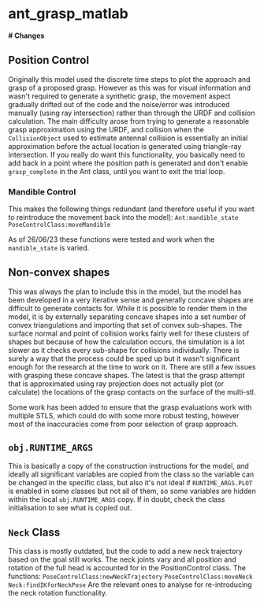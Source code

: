 # ant_grasp_matlab

**# Changes**

## Position Control
Originally this model used the discrete time steps to plot the approach and grasp of a proposed grasp. However as this was for visual information and wasn't required to generate a synthetic grasp, the movement aspect gradually drifted out of the code and the noise/error was introduced manually (using ray intersection) rather than through the URDF and collision calculation.
The main difficulty arose from trying to generate a reasonable grasp approximation using the URDF, and collision when the ```CollisionObject``` used to estimate antennal collision is essentially an initial approximation before the actual location is generated using triangle-ray intersection.
If you really do want this functionality, you basically need to add back in a point where the position path is generated and don't enable ``` grasp_complete ``` in the Ant class, until you want to exit the trial loop.

### Mandible Control
This makes the following things redundant (and therefore useful if you want to reintroduce the movement back into the model):
```Ant:mandible_state```
```PoseControlClass:moveMandible```

As of 26/06/23 these functions were tested and work when the ```mandible_state``` is varied.


## Non-convex shapes
This was always the plan to include this in the model, but the model has been developed in a very iterative sense and generally concave shapes are difficult to generate contacts for. While it is possible to render them in the model, it is by externally separating concave shapes into a set number of convex triangulations and importing that set of convex sub-shapes. The surface normal and point of collision works fairly well for these clusters of shapes but because of how the calculation occurs, the simulation is a lot slower as it checks every sub-shape for collisions individually. There is surely a way that the process could be sped up but it wasn't significant enough for the research at the time to work on it.
There are still a few issues with grasping these concave shapes. The latest is that the grasp attempt that is approximated using ray projection does not actually plot (or calculate) the locations of the grasp contacts on the surface of the multi-stl.

Some work has been added to ensure that the grasp evaluations work with multiple STLS, which could do with some more robust testing, however most of the inaccuracies come from poor selection of grasp approach.

## ```obj.RUNTIME_ARGS```
This is basically a copy of the construction instructions for the model, and ideally all significant variables are copied from the class so the variable can be changed in the specific class, but also it's not ideal if ```RUNTIME_ARGS.PLOT``` is enabled in some classes but not all of them, so some variables are hidden within the local ```obj.RUNTIME_ARGS``` copy. If in doubt, check the class initialisation to see what is copied out.

## ```Neck``` Class
This class is mostly outdated, but the code to add a new neck trajectory based on the goal still works. The neck joints vary and all position and rotation of the full head is accounted for in the PositionControl class. The functions:
```PoseControlClass:newNeckTrajectory```
```PoseControlClass:moveNeck```
```Neck:findIKforNeckPose```
Are the relevant ones to analyse for re-introducing the neck rotation functionality.

